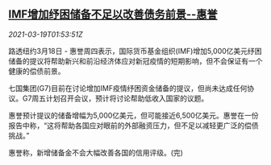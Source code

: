 <!--1616120599000-->
[IMF增加纾困储备不足以改善债务前景--惠誉](https://cn.reuters.com/article/fitch-imf-covid-aid-reserve-0319-idCNKBS2BB04O)
------

<div><i>2021-03-19T01:53:51Z</i></div><p>路透纽约3月18日 - 惠誉周四表示，国际货币基金组织(IMF)增加5,000亿美元纾困储备的提议将帮助新兴和前沿经济体应对新冠疫情的短期影响，但不会保证有一个健康的偿债前景。</p><p>七国集团(G7)目前在讨论增加IMF疫情纾困资金储备的提议，但尚未达成任何协议。G7周五计划召开会议，预计将讨论帮助低收入国家的议题。</p><p>惠誉预计提议的储备增幅为5,000亿美元，但可能接近6,500亿美元。惠誉在一份报告中称，“这将帮助各国应对眼前的外部融资压力，但不足以减轻更广泛的偿债挑战。”</p><p>惠誉称，新增储备金不会大幅改善各国的信用评级。(完)</p>
